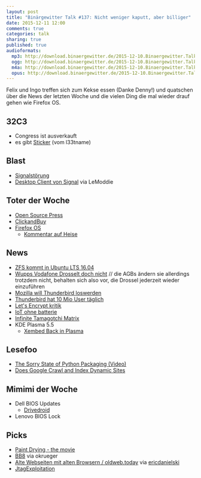 ```yaml
---
layout: post
title: "Binärgewitter Talk #137: Nicht weniger kaputt, aber billiger"
date: 2015-12-11 12:00
comments: true
categories: talk
sharing: true
published: true
audioformats:
  mp3: http://download.binaergewitter.de/2015-12-10.Binaergewitter.Talk.137.mp3
  ogg: http://download.binaergewitter.de/2015-12-10.Binaergewitter.Talk.137.ogg
  m4a: http://download.binaergewitter.de/2015-12-10.Binaergewitter.Talk.137.m4a
  opus: http://download.binaergewitter.de/2015-12-10.Binaergewitter.Talk.137.opus
---
```

Felix und Ingo treffen sich zum Kekse essen (Danke Denny!) und quatschen über die News der letzten Woche und die vielen Ding die mal wieder drauf gehen wie Firefox OS.

## 32C3
* Congress ist ausverkauft
* es gibt [Sticker]( https://twitter.com/schmittlauch/status/675027310412734465 ) (vom l33tname)

## Blast
* [Signalstörung]( http://support.whispersystems.org/hc/en-us/articles/213132457-Are-you-having-trouble-verifying-on-Signal )
* [Desktop Client von Signal]( https://twitter.com/whispersystems/status/672116813174452224 ) via LeModdie


## Toter der Woche
* [Open Source Press]( http://www.opensourcepress.de/de/verlag/Presse.php )
* [ClickandBuy]( http://www.heise.de/newsticker/meldung/Telekom-schliesst-Online-Bezahldienst-Clickandbuy-3031022.html )
* [Firefox OS]( http://techcrunch.com/2015/12/08/mozilla-will-stop-developing-and-selling-firefox-os-smartphones/ )
    - [Kommentar auf Heise]( http://www.heise.de/newsticker/meldung/Analyse-zum-Ende-von-Firefox-OS-Pleiten-Pech-und-Pannen-in-Orange-3037170.html )


## News

* [ZFS kommt in Ubuntu LTS 16.04]( https://www.phoronix.com/scan.php?page=news_item&px=Ubuntu-ZFS-Standard-Plans )
* [Wupps Vodafone Drosselt doch nicht]( http://www.heise.de/newsticker/meldung/Traffic-Drossel-fuer-Filesharing-Vodafone-Kabel-macht-einen-Rueckzieher-3031635.html )
// die AGBs ändern sie allerdings trotzdem nicht, behalten sich also vor, die Drossel jederzeit wieder einzuführen
* [Mozilla will Thunderbird loswerden]( http://www.heise.de/newsticker/meldung/p-p-Entwickler-Die-Krypto-Community-braucht-den-Mail-Client-Thunderbird-3030980.html )
* [Thunderbird hat 10 Mio User täglich]( https://blog.mozilla.org/thunderbird/2015/12/thunderbird-active-daily-inquiries-surpass-10-million/ )
* [Let's Encrypt kritik]( http://www.heise.de/newsticker/meldung/Audit-und-Web-Client-Kritik-an-SSL-TLS-Zertifizierungsstelle-Let-s-Encrypt-3031849.html )
* [IoT ohne batterie]( http://www.theregister.co.uk/2015/12/08/iot_sensor_using_radio_waves/ )
* [Infinite Tamagotchi Matrix]( http://hackaday.com/2015/11/24/building-the-infinite-matrix-of-tamagotchis/ )
* KDE Plasma 5.5
    - [Xembed Back in Plasma]( http://blog.davidedmundson.co.uk/blog/xembed_back )

## Lesefoo
* [The Sorry State of Python Packaging (Video)]( https://www.youtube.com/watch?v=ADSM4vR2EQ0 )
* [Does Google Crawl and Index Dynamic Sites]( http://www.centrical.com/test/google-json-ld-and-javascript-crawling-and-indexing-test.html )

## Mimimi der Woche
* Dell BIOS Updates
    - [Drivedroid]( http://softwarebakery.com/projects/drivedroid )
* Lenovo BIOS Lock

## Picks
* [Paint Drying - the movie]( http://www.theregister.co.uk/2015/11/23/paint_drying_movie/ )
* [BB8]( https://www.youtube.com/watch?v=Z8CQuAiTess ) via okrueger
* [Alte Webseiten mit alten Browsern / oldweb.today]( http://oldweb.today/ ) via [ericdanielski]( http://twitter.com/EricDanielski )
* [JtagExploitation]( https://github.com/syncsrc/jtagsploitation )
